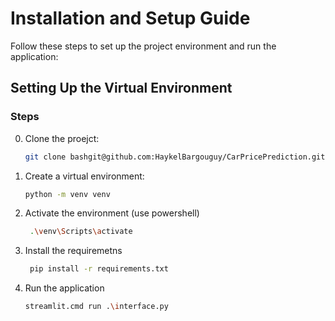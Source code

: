 # Installation and Setup Guide

Follow these steps to set up the project environment and run the application:

## Setting Up the Virtual Environment
### Steps

0. Clone the proejct:
   ```bash
   git clone bashgit@github.com:HaykelBargouguy/CarPricePrediction.git
2. Create a virtual environment:
   ```bash
   python -m venv venv

3. Activate the environment (use powershell)
   ```bash
    .\venv\Scripts\activate
4. Install the requiremetns
   ```bash
    pip install -r requirements.txt
5. Run the application
   ```bash
   streamlit.cmd run .\interface.py




